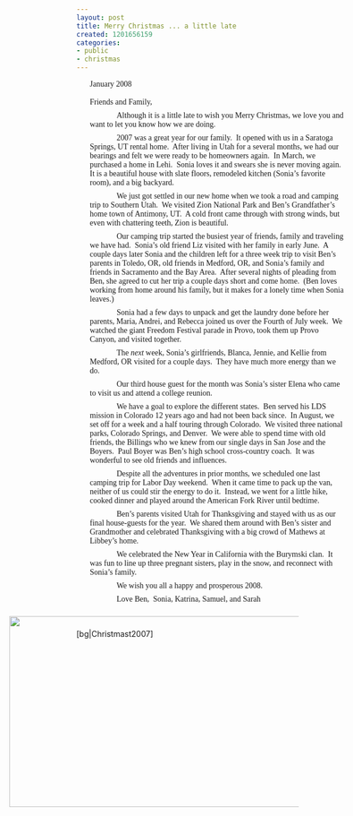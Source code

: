 ```yaml
---
layout: post
title: Merry Christmas ... a little late
created: 1201656159
categories:
- public
- christmas
---
```

<p style="margin: 0in 0.25in 0.0001pt;" class="MsoNormal"><span style="font-family: &quot;Bookman Old Style&quot;;">January 2008<o:p></o:p></span></p>
<p style="margin: 0in 0.25in 0.0001pt;" class="MsoNormal"><span style="font-family: &quot;Bookman Old Style&quot;;"><o:p>&nbsp;</o:p></span></p>
<p style="margin: 0in 0.25in 0.0001pt;" class="MsoNormal"><span style="font-family: &quot;Bookman Old Style&quot;;">Friends and Family,<o:p></o:p></span></p>
<p style="margin: 6pt 0.25in; text-indent: 0.5in;" class="MsoNormal"><span style="font-family: &quot;Bookman Old Style&quot;;">Although it is a little late to wish you Merry Christmas, we love you and want to let you know how we are doing.<o:p></o:p></span></p>
<p style="margin: 6pt 0.25in; text-indent: 0.5in;" class="MsoNormal"><span style="font-family: &quot;Bookman Old Style&quot;;">2007 was a great year for our family.<span style="">&nbsp; </span>It opened with us in a <st1:place w:st="on"><st1:city w:st="on">Saratoga Springs</st1:city>,  <st1:state w:st="on">UT</st1:state></st1:place> rental home.<span style="">&nbsp; </span>After living in <st1:state w:st="on"><st1:place w:st="on">Utah</st1:place></st1:state> for a several months, we had our bearings and felt we were ready to be homeowners again.<span style="">&nbsp; </span>In March, we purchased a home in Lehi.<span style="">&nbsp; </span>Sonia loves it and swears she is never moving again.<span style="">&nbsp; </span>It is a beautiful house with slate floors, remodeled kitchen (Sonia&rsquo;s favorite room), and a big backyard. <o:p></o:p></span></p>
<p style="margin: 6pt 0.25in; text-indent: 0.5in;" class="MsoNormal"><span style="font-family: &quot;Bookman Old Style&quot;;">We just got settled in our new home when we took a road and camping trip to <st1:place w:st="on">Southern Utah</st1:place>.<span style="">&nbsp; </span>We visited <st1:placename w:st="on">Zion</st1:placename> <st1:placetype w:st="on">National  Park</st1:placetype> and Ben&rsquo;s Grandfather&rsquo;s home town of <st1:city w:st="on"><st1:place w:st="on">Antimony</st1:place></st1:city>, UT.<span style="">&nbsp; </span>A cold front came through with strong winds, but even with chattering teeth, <st1:city w:st="on"><st1:place w:st="on">Zion</st1:place></st1:city> is beautiful.<o:p></o:p></span></p>
<p style="margin: 6pt 0.25in; text-indent: 0.5in;" class="MsoNormal"><span style="font-family: &quot;Bookman Old Style&quot;;">Our camping trip started the busiest year of friends, family and traveling we have had.<span style="">&nbsp; </span>Sonia&rsquo;s old friend Liz visited with her family in early June.<span style="">&nbsp; </span>A couple days later Sonia and the children left for a three week trip to visit Ben&rsquo;s parents in Toledo, OR, old friends in Medford, OR, and Sonia&rsquo;s family and friends in Sacramento and the Bay Area.<span style="">&nbsp; </span>After several nights of pleading from Ben, she agreed to cut her trip a couple days short and come home.<span style="">&nbsp; </span>(Ben loves working from home around his family, but it makes for a lonely time when Sonia leaves.)<o:p></o:p></span></p>
<p style="margin: 6pt 0.25in; text-indent: 0.5in;" class="MsoNormal"><span style="font-family: &quot;Bookman Old Style&quot;;">Sonia had a few days to unpack and get the laundry done before her parents, Maria, Andrei, and Rebecca joined us over the Fourth of July week.<span style="">&nbsp; </span>We watched the giant Freedom Festival parade in <st1:city w:st="on">Provo</st1:city>, took them up <st1:place w:st="on"><st1:placename w:st="on">Provo</st1:placename> <st1:placetype w:st="on">Canyon</st1:placetype></st1:place>, and visited together.<o:p></o:p></span></p>
<p style="margin: 6pt 0.25in; text-indent: 0.5in;" class="MsoNormal"><span style="font-family: &quot;Bookman Old Style&quot;;">The <em style="">next</em> week, Sonia&rsquo;s girlfriends, Blanca, Jennie, and Kellie from <st1:place w:st="on"><st1:city w:st="on">Medford</st1:city>,  <st1:state w:st="on">OR</st1:state></st1:place> visited for a couple days.<span style="">&nbsp; </span>They have much more energy than we do.<o:p></o:p></span></p>
<p style="margin: 6pt 0.25in; text-indent: 0.5in;" class="MsoNormal"><span style="font-family: &quot;Bookman Old Style&quot;;">Our third house guest for the month was Sonia&rsquo;s sister Elena who came to visit us and attend a college reunion.<o:p></o:p></span></p>
<p style="margin: 6pt 0.25in; text-indent: 0.5in;" class="MsoNormal"><span style="font-family: &quot;Bookman Old Style&quot;;">We have a goal to explore the different states.<span style="">&nbsp; </span>Ben served his LDS mission in <st1:state w:st="on"><st1:place w:st="on">Colorado</st1:place></st1:state> 12 years ago and had not been back since.<span style="">&nbsp; </span>In August, we set off for a week and a half touring through <st1:state w:st="on"><st1:place w:st="on">Colorado</st1:place></st1:state>.<span style="">&nbsp; </span>We visited three national parks, <st1:city w:st="on">Colorado Springs</st1:city>, and <st1:city w:st="on"><st1:place w:st="on">Denver</st1:place></st1:city>.<span style="">&nbsp; </span>We were able to spend time with old friends, the <st1:city w:st="on">Billings</st1:city> who we knew from our single days in <st1:city w:st="on"><st1:place w:st="on">San   Jose</st1:place></st1:city> and the Boyers.<span style="">&nbsp; </span>Paul Boyer was Ben&rsquo;s high school cross-country coach.<span style="">&nbsp; </span>It was wonderful to see old friends and influences.<o:p></o:p></span></p>
<p style="margin: 6pt 0.25in; text-indent: 0.5in;" class="MsoNormal"><span style="font-family: &quot;Bookman Old Style&quot;;">Despite all the adventures in prior months, we scheduled one last camping trip for Labor Day weekend.<span style="">&nbsp; </span>When it came time to pack up the van, neither of us could stir the energy to do it.<span style="">&nbsp; </span>Instead, we went for a little hike, cooked dinner and played around the <st1:place w:st="on"><st1:placename w:st="on">American</st1:placename>  <st1:placename w:st="on">Fork</st1:placename> <st1:placetype w:st="on">River</st1:placetype></st1:place> until bedtime.<o:p></o:p></span></p>
<p style="margin: 6pt 0.25in; text-indent: 0.5in;" class="MsoNormal"><span style="font-family: &quot;Bookman Old Style&quot;;">Ben&rsquo;s parents visited <st1:place w:st="on"><st1:state w:st="on">Utah</st1:state></st1:place> for Thanksgiving and stayed with us as our final house-guests for the year.<span style="">&nbsp; </span>We shared them around with Ben&rsquo;s sister and Grandmother and celebrated Thanksgiving with a big crowd of Mathews at Libbey&rsquo;s home.<o:p></o:p></span></p>
<p style="margin: 6pt 0.25in; text-indent: 0.5in;" class="MsoNormal"><span style="font-family: &quot;Bookman Old Style&quot;;">We celebrated the New Year in <st1:state w:st="on"><st1:place w:st="on">California</st1:place></st1:state> with the Burymski clan.<span style="">&nbsp; </span>It was fun to line up three pregnant sisters, play in the snow, and reconnect with Sonia&rsquo;s family.<o:p></o:p></span></p>
<p style="margin: 6pt 0.25in; text-indent: 0.5in;" class="MsoNormal"><span style="font-family: &quot;Bookman Old Style&quot;;">We wish you all a happy and prosperous 2008.<o:p></o:p></span></p>
<p style="margin: 6pt 0.25in; text-indent: 0.5in;" class="MsoNormal"><!--[if gte vml 1]><v:shapetype id="_x0000_t75"
coordsize="21600,21600" o:spt="75" o:preferrelative="t" path="m@4@5l@4@11@9@11@9@5xe"
filled="f" stroked="f">
<v:stroke joinstyle="miter" />
<v:formulas>
<v:f eqn="if lineDrawn pixelLineWidth 0" />
<v:f eqn="sum @0 1 0" />
<v:f eqn="sum 0 0 @1" />
<v:f eqn="prod @2 1 2" />
<v:f eqn="prod @3 21600 pixelWidth" />
<v:f eqn="prod @3 21600 pixelHeight" />
<v:f eqn="sum @0 0 1" />
<v:f eqn="prod @6 1 2" />
<v:f eqn="prod @7 21600 pixelWidth" />
<v:f eqn="sum @8 21600 0" />
<v:f eqn="prod @7 21600 pixelHeight" />
<v:f eqn="sum @10 21600 0" />
</v:formulas>
<v:path o:extrusionok="f" gradientshapeok="t" o:connecttype="rect" />
<o:lock v:ext="edit" aspectratio="t" />
</v:shapetype><v:shape id="_x0000_s1026" type="#_x0000_t75" style='position:absolute;
left:0;text-align:left;margin-left:9pt;margin-top:28.7pt;width:424.25pt;
height:255.9pt;z-index:-1;mso-position-horizontal:absolute;
mso-position-horizontal-relative:text;mso-position-vertical:absolute;
mso-position-vertical-relative:text'>
<v:imagedata src="file:///C:\DOCUME~1\bmathews\LOCALS~1\Temp\msohtml1\01\clip_image001.jpg"
o:title="christmas letter signatures" />
</v:shape><![endif]--><!--[if !vml]--><span style="position: absolute; z-index: -1; left: 0px; margin-left: 12px; margin-top: 38px; width: 566px; height: 341px;"><img width="566" height="341" v:shapes="_x0000_s1026" src="file:///C:/DOCUME~1/bmathews/LOCALS~1/Temp/msohtml1/01/clip_image002.jpg" alt="" /></span><!--[endif]--><span style="font-family: &quot;Bookman Old Style&quot;;">Love Ben,&nbsp; Sonia, Katrina, Samuel, and Sarah<o:p></o:p></span></p>
<p>&nbsp;</p>
<p>[bg|Christmast2007]</p>
